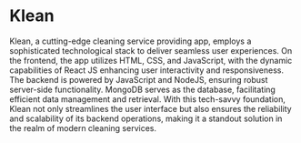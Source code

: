 # Klean
Klean, a cutting-edge cleaning service providing app, employs a sophisticated technological stack to deliver seamless user experiences. On the frontend, the app utilizes HTML, CSS, and JavaScript, with the dynamic capabilities of React JS enhancing user interactivity and responsiveness. The backend is powered by JavaScript and NodeJS, ensuring robust server-side functionality. MongoDB serves as the database, facilitating efficient data management and retrieval. With this tech-savvy foundation, Klean not only streamlines the user interface but also ensures the reliability and scalability of its backend operations, making it a standout solution in the realm of modern cleaning services.
